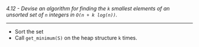 *4.12 - Devise an algorithm for finding the `k` smallest elements of an unsorted set of `n` integers in `O(n + k log(n))`.*
***
- Sort the set
- Call `get_minimum(S)` on the heap structure `k` times.
